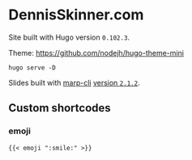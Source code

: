 # DennisSkinner.com

Site built with Hugo version `0.102.3`.

Theme: https://github.com/nodejh/hugo-theme-mini

```
hugo serve -D
```

Slides built with [marp-cli](https://github.com/marp-team/marp-cli)
[version `2.1.2`](https://github.com/marp-team/marp-cli/releases/tag/v2.1.2).

## Custom shortcodes

### emoji

```
{{< emoji ":smile:" >}}
```
